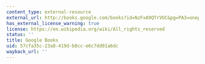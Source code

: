 ```yaml
---
content_type: external-resource
external_url: http://books.google.com/books?id=NzFxA9QTrVUC&pg=PA3=onepage
has_external_license_warning: true
license: https://en.wikipedia.org/wiki/All_rights_reserved
status: ''
title: Google Books
uid: 57cfa35c-23a8-419d-b8cc-e6c7dd01a6dc
wayback_url: ''
---
```

